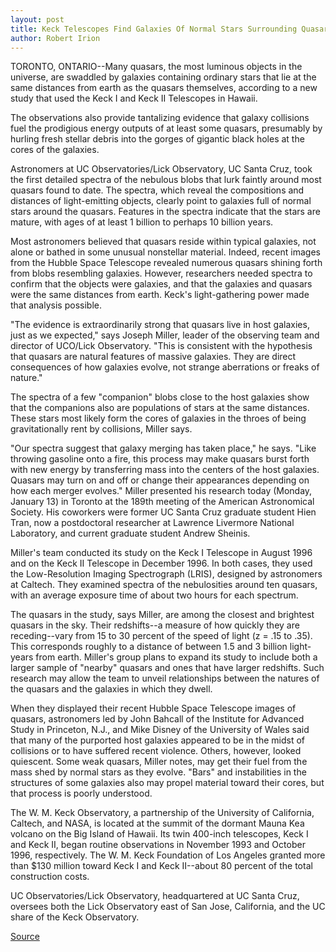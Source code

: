 ```yaml
---
layout: post
title: Keck Telescopes Find Galaxies Of Normal Stars Surrounding Quasars
author: Robert Irion
---
```


TORONTO, ONTARIO--Many quasars, the most luminous objects in the  universe, are swaddled by galaxies containing ordinary stars that lie  at the same distances from earth as the quasars themselves,  according to a new study that used the Keck I and Keck II Telescopes  in Hawaii.

The observations also provide tantalizing evidence that galaxy  collisions fuel the prodigious energy outputs of at least some  quasars, presumably by hurling fresh stellar debris into the gorges  of gigantic black holes at the cores of the galaxies.

Astronomers at UC Observatories/Lick Observatory, UC Santa  Cruz, took the first detailed spectra of the nebulous blobs that lurk  faintly around most quasars found to date. The spectra, which reveal  the compositions and distances of light-emitting objects, clearly  point to galaxies full of normal stars around the quasars. Features in  the spectra indicate that the stars are mature, with ages of at least  1 billion to perhaps 10 billion years.

Most astronomers believed that quasars reside within typical  galaxies, not alone or bathed in some unusual nonstellar material.  Indeed, recent images from the Hubble Space Telescope revealed  numerous quasars shining forth from blobs resembling galaxies.  However, researchers needed spectra to confirm that the objects  were galaxies, and that the galaxies and quasars were the same  distances from earth. Keck's light-gathering power made that  analysis possible.

"The evidence is extraordinarily strong that quasars live in  host galaxies, just as we expected," says Joseph Miller, leader of the  observing team and director of UCO/Lick Observatory. "This is  consistent with the hypothesis that quasars are natural features of  massive galaxies. They are direct consequences of how galaxies  evolve, not strange aberrations or freaks of nature."

The spectra of a few "companion" blobs close to the host  galaxies show that the companions also are populations of stars at  the same distances. These stars most likely form the cores of  galaxies in the throes of being gravitationally rent by collisions,  Miller says.

"Our spectra suggest that galaxy merging has taken place," he  says. "Like throwing gasoline onto a fire, this process may make  quasars burst forth with new energy by transferring mass into the  centers of the host galaxies. Quasars may turn on and off or change  their appearances depending on how each merger evolves." Miller presented his research today (Monday, January 13) in  Toronto at the 189th meeting of the American Astronomical Society.  His coworkers were former UC Santa Cruz graduate student Hien  Tran, now a postdoctoral researcher at Lawrence Livermore National  Laboratory, and current graduate student Andrew Sheinis.

Miller's team conducted its study on the Keck I Telescope in  August 1996 and on the Keck II Telescope in December 1996. In both  cases, they used the Low-Resolution Imaging Spectrograph (LRIS),  designed by astronomers at Caltech. They examined spectra of the  nebulosities around ten quasars, with an average exposure time of  about two hours for each spectrum.

The quasars in the study, says Miller, are among the closest  and brightest quasars in the sky. Their redshifts--a measure of how  quickly they are receding--vary from 15 to 30 percent of the speed  of light (z = .15 to .35). This corresponds roughly to a distance of  between 1.5 and 3 billion light-years from earth. Miller's group plans  to expand its study to include both a larger sample of "nearby"  quasars and ones that have larger redshifts. Such research may  allow the team to unveil relationships between the natures of the  quasars and the galaxies in which they dwell.

When they displayed their recent Hubble Space Telescope  images of quasars, astronomers led by John Bahcall of the Institute  for Advanced Study in Princeton, N.J., and Mike Disney of the  University of Wales said that many of the purported host galaxies  appeared to be in the midst of collisions or to have suffered recent  violence. Others, however, looked quiescent. Some weak quasars,  Miller notes, may get their fuel from the mass shed by normal stars  as they evolve. "Bars" and instabilities in the structures of some  galaxies also may propel material toward their cores, but that  process is poorly understood.

The W. M. Keck Observatory, a partnership of the University of  California, Caltech, and NASA, is located at the summit of the  dormant Mauna Kea volcano on the Big Island of Hawaii. Its twin  400-inch telescopes, Keck I and Keck II, began routine observations  in November 1993 and October 1996, respectively. The W. M. Keck  Foundation of Los Angeles granted more than $130 million toward  Keck I and Keck II--about 80 percent of the total construction costs.

UC Observatories/Lick Observatory, headquartered at UC Santa  Cruz, oversees both the Lick Observatory east of San Jose,  California, and the UC share of the Keck Observatory.

[Source](http://www1.ucsc.edu/news_events/press_releases/archive/96-97/01-97/011397-Keck_Telescopes_fin.html "Permalink to 011397-Keck_Telescopes_fin")
